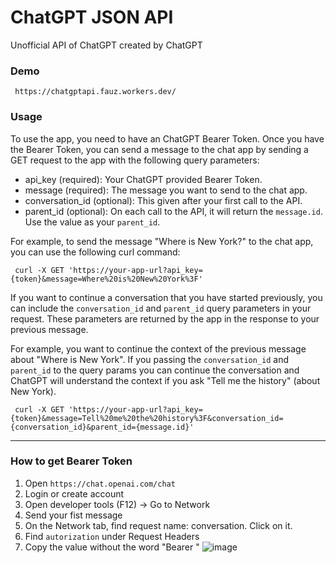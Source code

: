 # ChatGPT JSON API
Unofficial API of ChatGPT created by ChatGPT

### Demo
`  https://chatgptapi.fauz.workers.dev/  `

### Usage
To use the app, you need to have an ChatGPT Bearer Token. Once you have the Bearer Token, you can send a message to the chat app by sending a GET request to the app with the following query parameters:

- api_key (required): Your ChatGPT provided Bearer Token.
- message (required): The message you want to send to the chat app.
- conversation_id (optional): This given after your first call to the API.
- parent_id (optional): On each call to the API, it will return the `message.id`. Use the value as your `parent_id`.

For example, to send the message "Where is New York?" to the chat app, you can use the following curl command:

`  curl -X GET 'https://your-app-url?api_key={token}&message=Where%20is%20New%20York%3F'  `

If you want to continue a conversation that you have started previously, you can include the `conversation_id` and `parent_id` query parameters in your request. These parameters are returned by the app in the response to your previous message.

For example, you want to continue the context of the previous message about "Where is New York". If you passing the `conversation_id` and `parent_id` to the query params you can continue the conversation and ChatGPT will understand the context if you ask "Tell me the history" (about New York).

`  curl -X GET 'https://your-app-url?api_key={token}&message=Tell%20me%20the%20history%3F&conversation_id={conversation_id}&parent_id={message.id}'  `

<hr>

### How to get Bearer Token
1. Open `https://chat.openai.com/chat`
2. Login or create account
3. Open developer tools (F12) -> Go to Network
4. Send your fist message
5. On the Network tab, find request name: conversation. Click on it.
6. Find `autorization` under Request Headers
7. Copy the value without the word "Bearer "
![image](https://user-images.githubusercontent.com/13282094/206120949-ad2f2cff-7335-4a1e-a9fc-81187d51d1fd.png)
